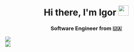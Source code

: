 <h1 align="center">Hi there, I'm Igor 
<img src="https://github.com/blackcater/blackcater/raw/main/images/Hi.gif" height="32"/></h1>
<h3 align="center">Software Engineer from 🇺🇦</h3>

<div>
  <a align="center" href="https://github.com/alzeth">
    <img src="https://github-readme-stats.vercel.app/api?username=alzeth&theme=github_dark&show_icons=true" />
  </a>
</div>
<div>
  <a href="https://github.com/alzeth">
    <img align="center" src="https://github-readme-stats.vercel.app/api/top-langs/?username=alzeth&theme=github_dark&show_icons=true" />
  </a>
</div>

<!--
**Alzeth/Alzeth** is a ✨ _special_ ✨ repository because its `README.md` (this file) appears on your GitHub profile.

Here are some ideas to get you started:

- 🔭 I’m currently working on ...
- 🌱 I’m currently learning ...
- 👯 I’m looking to collaborate on ...
- 🤔 I’m looking for help with ...
- 💬 Ask me about ...
- 📫 How to reach me: ...
- 😄 Pronouns: ...
- ⚡ Fun fact: ...
-->
